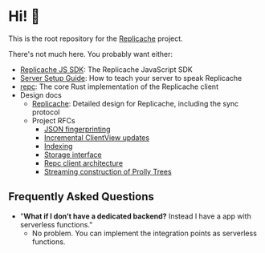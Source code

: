 # Hi! 👋

This is the root repository for the [Replicache](https://replicache.dev/) project.

There's not much here. You probably want either:

* [Replicache JS SDK](https://github.com/rocicorp/replicache-sdk-js): The Replicache JavaScript SDK
* [Server Setup Guide](https://github.com/rocicorp/replicache/blob/master/SERVER_SETUP.md): How to teach your server to speak Replicache
* [repc](https://github.com/rocicorp/repc): The core Rust implementation of the Replicache client
* Design docs
  * [Replicache](https://github.com/rocicorp/replicache/blob/master/design.md): Detailed design for Replicache, including the sync protocol
  * Project RFCs
    * [JSON fingerprinting](https://github.com/rocicorp/repc/issues/207)
    * [Incremental ClientView updates](https://github.com/rocicorp/replicache/issues/79)
    * [Indexing](https://github.com/rocicorp/repc/issues/201)
    * [Storage interface](https://github.com/rocicorp/repc/issues/2)
    * [Repc client architecture](https://github.com/rocicorp/repc/issues/3)
    * [Streaming construction of Prolly Trees](https://github.com/rocicorp/repc/issues/37#issuecomment-661308785)

## Frequently Asked Questions

  * "**What if I don’t have a dedicated backend?** Instead I have a app with serverless functions."
    - No problem. You can implement the integration points as serverless functions. 
